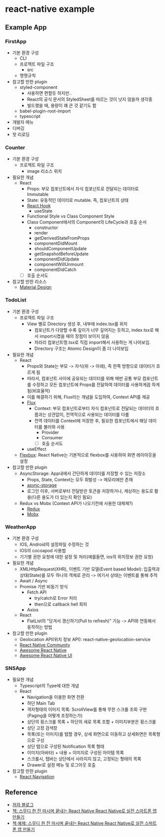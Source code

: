 # react-native example

## Example App

### FirstApp

- 기본 환경 구성
  - CLI
  - 프로젝트 파일 구조
    - src
  - 명명규칙
- 참고할 만한 plugin
  - styled-component
    - 사용하면 편할듯 하지만..
    - React의 공식 문서의 StyledSheet를 따르는 것이 낫지 않을까 생각중
    - 빌드했을 때, 용량이 꽤 큰 것 같기도 함
  - babel-plugin-root-import
  - typescript
- 개발자 메뉴
- 디버깅
- 핫 리로딩

### Counter

- 기본 환경 구성
  - 프로젝트 파일 구조
    - image 리소스 위치
- 필요한 개념
  - React
    - Props: 부모 컴포넌트에서 자식 컴포넌트로 전달되는 데이터로 Immutable
    - State: 유동적인 데이터로 mutable. 즉, 컴포넌트의 상태
    - [React Hook](https://ko.reactjs.org/docs/hooks-intro.html)
      - useState
    - Functional Style vs Class Component Style
    - Class Component에서의 Component의 LifeCycle과 호출 순서
      - constructor
      - render
      - getDerivedStateFromProps
      - componentDidMount
      - shouldComponentUpdate
      - getSnapshotBeforeUpdate
      - componentDidUpdate
      - componentWillUnmount
      - componentDidCatch
    - [ ] 호출 순서도
- 참고할 만한 리소스
  - [Material Design](https://material.io)

### TodoList

- 기본 환경 구성
  - 프로젝트 파일 구조
    - View 별로 Directory 생성 후, 내부에 index.tsx를 위치
      - 컴포넌트가 다양할 수록 깊이가 너무 깊어지는 듯하고, index.tsx로 해서 import시켰을 때의 장점이 보이지 않음
      - 차라리 컴포넌트명.tsx로 직접 import해서 사용하는 게 나아보임.
      - Directory 구조는 Atomic Design이 좀 더 나아보임
- 필요한 개념
  - React
    - Props와 State는 부모 -> 자식(위 -> 아래), 즉 한쪽 방향으로 데이터가 흐르게 됨
    - 따라서, 컴포넌트 사이에 공유되는 데이터를 위해 매번 공통 부모 컴포넌트를 수정하고 모든 컴포넌트에 Props를 전달하여 데이터를 사용하게끔 하게 됨(비효율적)
    - 이를 해결하기 위해, Flux라는 개념을 도입하여, Context API를 제공
    - [Flux](https://reactjs.org/blog/2014/05/06/flux.html)
      - Context: 부모 컴포넌트로부터 자식 컴포넌트로 전달되는 데이터의 흐름과는 상관없이, 전역적으로 사용되는 데이터를 다룸
      - 전역 데이터를 Context에 저장한 후, 필요한 컴포넌트에서 해당 데이터를 불러와 사용
        - Provider
        - Consumer
        - [ ] 호출 순서도
    - useEffect
  - [Flexbox](https://developer.mozilla.org/ko/docs/Web/CSS/CSS_Flexible_Box_Layout/Flexbox의_기본_개념): React Native는 기본적으로 flexbox를 사용하여 화면 레이아웃을 설정
- 참고할 만한 plugin
  - AsyncStorage: App내에서 간단하게 데이터를 저장할 수 있는 저장소
    - Props, State, Context는 모두 휘발성 -> 메모리에만 존재
    - [async-storage](https://github.com/react-native-community/react-native-async-storage)
    - 로그인 이후, 서버로부터 전달받은 토큰을 저장하거나, 캐싱하는 용도로 활용(다른 용도가 더 있는지 확인 필요)
  - Redux vs Mobx (Context API가 나오기전에 사용한 대체제?)
    - [Redux](https://redux.js.org)
    - [Mobx](https://mobx.js.org/README.html)

### WeatherApp

- 기본 환경 구성
  - IOS, Android의 설정파일 수정하는 것
  - IOS의 cocoapod 사용법
  - 기기별 권한 요청에 대한 설정 및 처리(예를들면, ios의 위치정보 권한 요청)
- 필요한 개념
  - XMLHttpRequest(XHR), 이벤트 기반 모델(Event based Model): 입출력과 상태(State)를 모두 하나의 객체로 관리 -> 여기서 상태는 이벤트를 통해 추적
  - Await / Async
  - Promise 기반 비동기 방식
    - Fetch API
      - try/catch로 Error 처리
      - then으로 callback hell 회피
    - Axios
  - React
    - FlatList의 "당겨서 갱신하기(Pull to refresh)" 기능 -> API와 연동해서 동작하는 방법
- 참고할 만한 plugin
  - Geolocation API(위치 정보 API): react-native-geolocation-service
  - [React Native Community](https://github.com/react-native-community)
  - [Awesome React Native](https://github.com/jondot/awesome-react-native)
  - [Awesome React Native UI](https://github.com/madhavanmalolan/awesome-reactnative-ui)

### SNSApp

- 필요한 개념
  - Typescript의 Type에 대한 개념
  - React
    - Navigation을 이용한 화면 전환
    - 하단 Main Tab
    - 격자형태의 이미지 목록: ScrollView를 통해 무한 스크롤 조회 구현(Paging을 어떻게 조정하는가)
    - 상단의 횡스크롤 목록 + 하단의 세로 목록 조합 + 이미지부분은 횡스크롤
    - 상단 고정 검색창
    - 목록(또는 이미지)를 탭할 경우, 상세 화면으로 이동하고 상세화면은 목록형으로 구성
    - 상단 탭으로 구성된 Notification 목록 형태
    - 이미지(아바타) + 내용 + 이미지로 구성된 아이템 목록
    - 스크롤시, 탭바는 상단에서 사라지지 않고, 고정되는 형태의 목록
    - Drawer로 설정 메뉴 및 로그아웃 호출
- 참고할 만한 plugin
  - [React Navigation](https://reactnavigation.org/docs/getting-started/)

## Reference

- [저자 블로그](https://dev-yakuza.github.io/ko/react-native/)
- [책: 스무디 한 잔 마시며 끝내는 React Native React Native로 실전 스마트폰 앱 만들기](http://www.kyobobook.co.kr/product/detailViewKor.laf?ejkGb=KOR&mallGb=KOR&barcode=9791190014625&orderClick=LEa&Kc=)
- [책 예제: 스무디 한 잔 마시며 끝내는 React Native React Native로 실전 스마트폰 앱 만들기](https://github.com/bjpublic/Reactnative)

